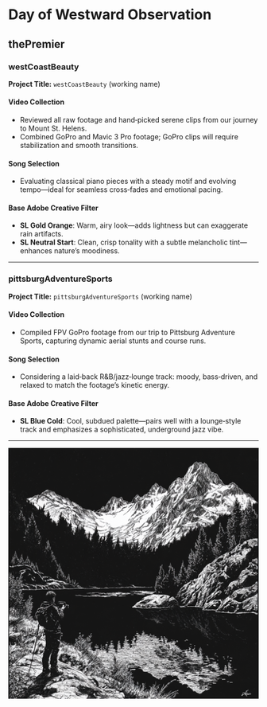 # Day of Westward Observation

## thePremier

### westCoastBeauty

**Project Title:** `westCoastBeauty` (working name)

#### Video Collection

- Reviewed all raw footage and hand‑picked serene clips from our journey to Mount St. Helens.
- Combined GoPro and Mavic 3 Pro footage; GoPro clips will require stabilization and smooth transitions.

#### Song Selection

- Evaluating classical piano pieces with a steady motif and evolving tempo—ideal for seamless cross‑fades and emotional pacing.

#### Base Adobe Creative Filter

- **SL Gold Orange**: Warm, airy look—adds lightness but can exaggerate rain artifacts.
- **SL Neutral Start**: Clean, crisp tonality with a subtle melancholic tint—enhances nature’s moodiness.

---

### pittsburgAdventureSports

**Project Title:** `pittsburgAdventureSports` (working name)

#### Video Collection

- Compiled FPV GoPro footage from our trip to Pittsburg Adventure Sports, capturing dynamic aerial stunts and course runs.

#### Song Selection

- Considering a laid‑back R\&B/jazz‑lounge track: moody, bass‑driven, and relaxed to match the footage’s kinetic energy.

#### Base Adobe Creative Filter

- **SL Blue Cold**: Cool, subdued palette—pairs well with a lounge‑style track and emphasizes a sophisticated, underground jazz vibe.

---

![Man with the Mountain](./assets/manWithTheMountain.png)
